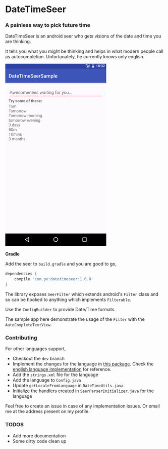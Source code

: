 # DateTimeSeer
### A painless way to pick future time

DateTimeSeer is an android seer who gets visions of the date and time you are thinking. 

It tells you what you might be thinking and helps in what modern people call as autocompletion. Unfortunately, he currently knows only english.

![Demo](demo/demo.gif)

**Gradle**

Add the seer to `build.gradle` and you are good to go,

```groovy
dependencies {
    compile 'com.pv:datetimeseer:1.0.0'
}
```

The library exposes `SeerFilter` which extends android's `Filter` class and so can be hooked to anything which implements `Filterable`. 

Use the `ConfigBuilder` to provide Date/Time formats.

The sample app here demonstrate the usage of the `Filter` with the `AutoCompleteTextView`. 


### Contributing

For other languages support, 

- Checkout the `dev` branch 
- Implement the changes for the language in [this package](https://github.com/p-v/DateTimeSeer/tree/dev/library/src/main/java/com/pv/datetimeseer/parser/handler). Check the [english language implementation](https://github.com/p-v/DateTimeSeer/tree/dev/library/src/main/java/com/pv/datetimeseer/parser/handler/english) for reference.  
- Add the `strings.xml`  file for the language
- Add the language to `Config.java`
- Update `getLocaleFromLanguage` in `DateTimeUtils.java`
- Initialize the handlers created in `SeerParserInitializer.java` for the language

Feel free to create an issue in case of any implementation issues. Or email me at the address present on my profile. 

### TODOS

- Add more documentation
- Some dirty code clean up


